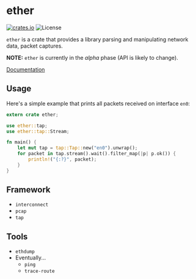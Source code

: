 
# ether

[![crates.io](https://img.shields.io/crates/v/ether.svg)](https://crates.io/crates/ether)
![License](https://img.shields.io/github/license/jtomschroeder/ether.svg)

`ether` is a crate that provides a library parsing and manipulating network data, packet captures.

**NOTE:** `ether` is currently in the *alpha* phase (API is likely to change).

[Documentation](https://docs.rs/ether)

## Usage

Here's a simple example that prints all packets received on interface `en0`:

```rust
extern crate ether;

use ether::tap;
use ether::tap::Stream;

fn main() {
    let mut tap = tap::Tap::new("en0").unwrap();
    for packet in tap.stream().wait().filter_map(|p| p.ok()) {
        println!("{:?}", packet);
    }
}
```

## Framework

- `interconnect`
- `pcap`
- `tap`

## Tools

- `ethdump`
- Eventually...
  - `ping`
  - `trace-route`
